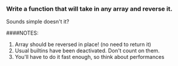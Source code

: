 
### Write a function that will take in any array and reverse it.

Sounds simple doesn't it?

####NOTES:

1. Array should be reversed in place! (no need to return it)
1. Usual builtins have been deactivated. Don't count on them.
1. You'll have to do it fast enough, so think about performances
